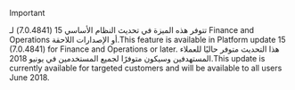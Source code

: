 > [!IMPORTANT]
> <span data-ttu-id="197b0-101">تتوفر هذه الميزة في تحديث النظام الأساسي 15 (7.0.4841) لـ Finance and Operations أو الإصدارات اللاحقة.</span><span class="sxs-lookup"><span data-stu-id="197b0-101">This feature is available in Platform update 15 (7.0.4841) for Finance and Operations or later.</span></span> <span data-ttu-id="197b0-102">هذا التحديث متوفر حاليًا للعملاء المستهدفين وسيكون متوفرًا لجميع المستخدمين في يونيو 2018.</span><span class="sxs-lookup"><span data-stu-id="197b0-102">This update is currently available for targeted customers and will be available to all users June 2018.</span></span>
